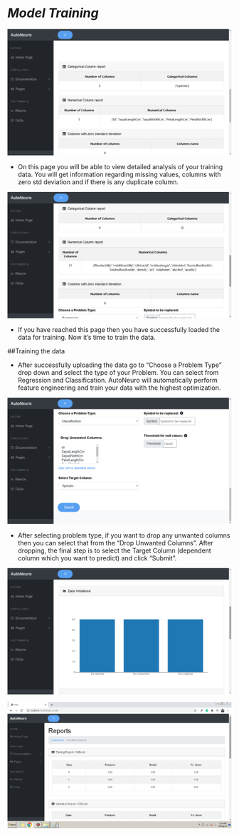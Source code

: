 # **_Model Training_**



![Data Table](../img/4.png)

- On this page you will be able to view detailed analysis of your training data. You will get information regarding missing values, columns with zero std deviation and if there is any duplicate column.

![Data Profile](../img/5.png)

- If you have reached this page then you have successfully loaded the data for training. Now it’s time to train the data.

##Training the data

- After successfully uploading the data go to “Choose a Problem Type” drop down and select the type of your Problem. You can select from Regression and Classification. AutoNeuro will automatically perform feature engineering and train your data with the highest optimization.

![Select Problem](../img/6.png)

- After selecting problem type, if you want to drop any unwanted columns then you can select that from the “Drop Unwanted Columns”. After dropping, the final step is to select the Target Column (dependent column which you want to predict) and click “Submit”.

![Select target column](../img/7.png)


![Select target column](../img/9.png)